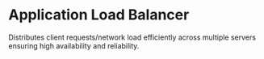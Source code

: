 # Application Load Balancer
Distributes client requests/network load efficiently across multiple servers ensuring high availability and reliability.
